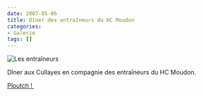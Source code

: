 ```yaml
---
date: 2007-05-06
title: Dîner des entraîneurs du HC Moudon
categories:
- Galerie
tags: []
---
```

<img src="https://dlgjp9x71cipk.cloudfront.net/2007/05/entraineurshcmoudon.png" alt="Les entraîneurs" />

Dîner aux Cullayes en compagnie des entraîneurs du HC Moudon.

<a href="https://www.alienlebarge.ch/picsengine/#album=7" title="Les photos des entraîneurs du HC Moudon">Ploutch ! </a>
